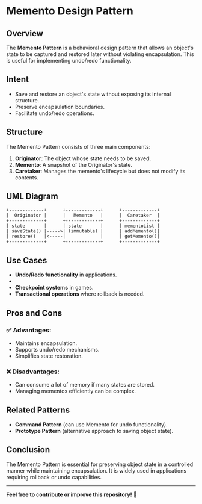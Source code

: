 # Memento Design Pattern

## Overview
The **Memento Pattern** is a behavioral design pattern that allows an object's state to be captured and restored later without violating encapsulation. This is useful for implementing undo/redo functionality.

## Intent
- Save and restore an object's state without exposing its internal structure.
- Preserve encapsulation boundaries.
- Facilitate undo/redo operations.

## Structure
The Memento Pattern consists of three main components:

1. **Originator**: The object whose state needs to be saved.
2. **Memento**: A snapshot of the Originator's state.
3. **Caretaker**: Manages the memento's lifecycle but does not modify its contents.

## UML Diagram
```
+-------------+      +-------------+      +-------------+
|  Originator |      |   Memento   |      |  Caretaker  |
+-------------+      +-------------+      +-------------+
| state       |      | state       |      | mementoList |
| saveState() |----->| (immutable) |      | addMemento()|
| restore()   |<-----|             |      | getMemento()|
+-------------+      +-------------+      +-------------+
```


## Use Cases
- **Undo/Redo functionality** in applications.
- 
- **Checkpoint systems** in games.
- **Transactional operations** where rollback is needed.

## Pros and Cons
### ✅ Advantages:
- Maintains encapsulation.
- Supports undo/redo mechanisms.
- Simplifies state restoration.

### ❌ Disadvantages:
- Can consume a lot of memory if many states are stored.
- Managing mementos efficiently can be complex.

## Related Patterns
- **Command Pattern** (can use Memento for undo functionality).
- **Prototype Pattern** (alternative approach to saving object state).

## Conclusion
The Memento Pattern is essential for preserving object state in a controlled manner while maintaining encapsulation. It is widely used in applications requiring rollback or undo capabilities.

---
**Feel free to contribute or improve this repository!** 🚀


